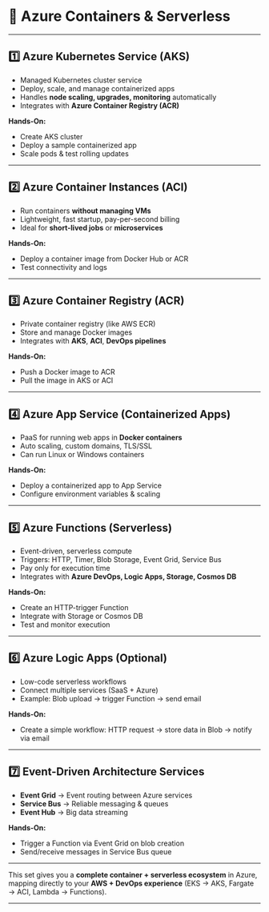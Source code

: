 # 📘 **Azure Containers & Serverless**

---

## 1️⃣ **Azure Kubernetes Service (AKS)**

* Managed Kubernetes cluster service
* Deploy, scale, and manage containerized apps
* Handles **node scaling, upgrades, monitoring** automatically
* Integrates with **Azure Container Registry (ACR)**

**Hands-On:**

* Create AKS cluster
* Deploy a sample containerized app
* Scale pods & test rolling updates

---

## 2️⃣ **Azure Container Instances (ACI)**

* Run containers **without managing VMs**
* Lightweight, fast startup, pay-per-second billing
* Ideal for **short-lived jobs** or **microservices**

**Hands-On:**

* Deploy a container image from Docker Hub or ACR
* Test connectivity and logs

---

## 3️⃣ **Azure Container Registry (ACR)**

* Private container registry (like AWS ECR)
* Store and manage Docker images
* Integrates with **AKS**, **ACI**, **DevOps pipelines**

**Hands-On:**

* Push a Docker image to ACR
* Pull the image in AKS or ACI

---

## 4️⃣ **Azure App Service (Containerized Apps)**

* PaaS for running web apps in **Docker containers**
* Auto scaling, custom domains, TLS/SSL
* Can run Linux or Windows containers

**Hands-On:**

* Deploy a containerized app to App Service
* Configure environment variables & scaling

---

## 5️⃣ **Azure Functions (Serverless)**

* Event-driven, serverless compute
* Triggers: HTTP, Timer, Blob Storage, Event Grid, Service Bus
* Pay only for execution time
* Integrates with **Azure DevOps, Logic Apps, Storage, Cosmos DB**

**Hands-On:**

* Create an HTTP-trigger Function
* Integrate with Storage or Cosmos DB
* Test and monitor execution

---

## 6️⃣ **Azure Logic Apps (Optional)**

* Low-code serverless workflows
* Connect multiple services (SaaS + Azure)
* Example: Blob upload → trigger Function → send email

**Hands-On:**

* Create a simple workflow: HTTP request → store data in Blob → notify via email

---

## 7️⃣ **Event-Driven Architecture Services**

* **Event Grid** → Event routing between Azure services
* **Service Bus** → Reliable messaging & queues
* **Event Hub** → Big data streaming

**Hands-On:**

* Trigger a Function via Event Grid on blob creation
* Send/receive messages in Service Bus queue

---

This set gives you a **complete container + serverless ecosystem** in Azure, mapping directly to your **AWS + DevOps experience** (EKS → AKS, Fargate → ACI, Lambda → Functions).

---
